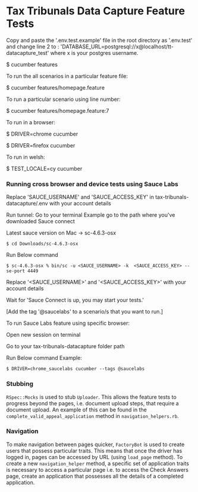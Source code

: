 # Tax Tribunals Data Capture Feature Tests

Copy and paste the '.env.test.example' file in the root directory as '.env.test' and change line 2 to : 'DATABASE_URL=postgresql://x@localhost/tt-datacapture_test' where x is your postgres username.

$ cucumber features

To run the all scenarios in a particular feature file:

$ cucumber features/homepage.feature

To run a particular scenario using line number:

$ cucumber features/homepage.feature:7

To run in a browser:

$ DRIVER=chrome cucumber

$ DRIVER=firefox cucumber

To run in welsh:

$ TEST_LOCALE=cy cucumber


### Running cross browser and device tests using Sauce Labs
Replace 'SAUCE_USERNAME' and 'SAUCE_ACCESS_KEY' in tax-tribunals-datacapture/.env with your account details

Run tunnel:
Go to your terminal
Example go to the path where you've downloaded Sauce connect

Latest sauce version on Mac -> sc-4.6.3-osx

`$ cd Downloads/sc-4.6.3-osx`

Run Below command

`$ sc-4.6.3-osx % bin/sc -u <SAUCE_USERNAME> -k  <SAUCE_ACCESS_KEY> --se-port 4449`

Replace '<SAUCE_USERNAME>' and '<SAUCE_ACCESS_KEY>' with your account details

Wait for 'Sauce Connect is up, you may start your tests.'

[Add the tag '@saucelabs' to a scenario/s that you want to run.]

To run Sauce Labs feature using specific browser:

Open new session on terminal

Go to your tax-tribunals-datacapture folder path

Run Below command
Example:

`$ DRIVER=chrome_saucelabs cucumber --tags @saucelabs`

### Stubbing

`RSpec::Mocks` is used to stub `Uploader`. This allows the feature tests to progress beyond the pages, i.e. document upload steps, that require a document upload. An example of this can be found in the `complete_valid_appeal_application` method in `navigation_helpers.rb`.

### Navigation

To make navigation between pages quicker, `FactoryBot` is used to create users that possess particular traits. This means that once the driver has logged in, pages can be accessed by URL (using `load_page` method). To create a new `navigation_helper` method, a specific set of application traits is necessary to access a particular page i.e. to access the Check Answers page, create an application that possesses all the details of a completed application.